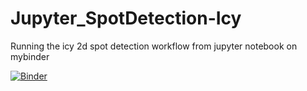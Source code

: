# Jupyter_SpotDetection-Icy
Running the icy 2d spot detection workflow from jupyter notebook on mybinder

[![Binder](https://mybinder.org/badge_logo.svg)](https://mybinder.org/v2/gh/Neubias-WG5/Jupyter_SpotDetection-Icy.git/v1.0?filepath=2D_Spot_Detection_with_Icy.ipynb)
